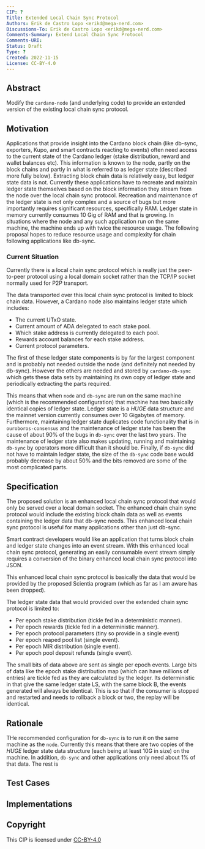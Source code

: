 ```yaml
---
CIP: ?
Title: Extended Local Chain Sync Protocol
Authors: Erik de Castro Lopo <erikd@mega-nerd.com>
Discussions-To: Erik de Castro Lopo <erikd@mega-nerd.com>
Comments-Summary: Extend Local Chain Sync Protocol
Comments-URI:
Status: Draft
Type: ?
Created: 2022-11-15
License: CC-BY-4.0
---
```

## Abstract

Modify the `cardano-node` (and underlying code) to provide an extended version of the existing
local chain sync protocol.

## Motivation

Applications that provide insight into the Cardano block chain (like db-sync, exporters, Kupo, and
smart contracts reacting to events) often need access to the current state of the Cardano ledger
(stake distribution, reward and wallet balances etc). This information is known to the node, partly
on the block chains and partly in what is referred to as ledger state (described more fully below).
Extracting block chain data is relatively easy, but ledger state data is not. Currently these
applications have to recreate and maintain ledger state themselves based on the block information
they stream from the node over the local chain sync protocol. Recreation and maintenance of the
ledger state is not only complex and a source of bugs but more importantly requires significant
resources, specifically RAM. Ledger state in memory currently consumes 10 Gig of RAM and that is
growing. In situations where the node and any such application run on the same machine, the machine
ends up with twice the resource usage. The following proposal hopes to reduce resource usage and
complexity for chain following applications like db-sync.

### Current Situation

Currently there is a local chain sync protocol which is really just the peer-to-peer protocol
using a local domain socket rather than the TCP/IP socket normally used for P2P transport.

The data transported over this local chain sync protocol is limited to block chain data. However, a
Cardano node also maintains ledger state which includes:

* The current UTxO state.
* Current amount of ADA delegated to each stake pool.
* Which stake address is currently delegated to each pool.
* Rewards account balances for each stake address.
* Current protocol parameters.

The first of these ledger state components is by far the largest component and is probably not
needed outside the node (and definitely not needed by db-sync). However the others are needed and
stored by `cardano-db-sync` which gets these data sets by maintaining its own copy of ledger state
and periodically extracting the parts required.

This means that when `node` and `db-sync` are run on the same machine (which is the recommended
configuration) that machine has two basically identical copies of ledger state. Ledger state is a
*HUGE* data structure and the mainnet version currently consumes over 10 Gigabytes of memory.
Furthermore, maintaining ledger state duplicates code functionality that is in `ouroboros-consensus`
and the maintenance of ledger state has been the cause of about 90% of the bugs in `db-sync` over
the last two years. The maintenance of ledger state also makes updating, running and maintaining
`db-sync` by operators more difficult than it should be. Finally, if `db-sync` did not have to
maintain ledger state, the size of the `db-sync` code base would probably decrease by about 50% and
the bits removed are some of the most complicated parts.


## Specification

The proposed solution is an enhanced local chain sync protocol that would only be served over a
local domain socket. The enhanced chain chain sync protocol would include the existing block chain
data as well as events containing the ledger data that db-sync needs. This enhanced local chain
sync protocol is useful for many applications other than just db-sync.

Smart contract developers would like an application that turns block chain and ledger state changes
into an event stream. With this enhanced local chain sync protocol, generating an easily consumable
event stream simply requires a conversion of the binary enhanced local chain sync protocol into
JSON.

This enhanced local chain sync protocol is basically the data that would be provided by the
proposed Scientia program (which as far as I am aware has been dropped).

The ledger state data that would provided over the extended chain sync protocol is limited to:

* Per epoch stake distribution (tickle fed in a deterministic manner).
* Per epoch rewards (tickle fed in a deterministic manner).
* Per epoch protocol parameters (tiny so provide in a single event)
* Per epoch reaped pool list (single event).
* Per epoch MIR distribution (single event).
* Per epoch pool deposit refunds (single event).

The small bits of data above are sent as single per epoch events. Large bits of data like the epoch
stake distribution map (which can have millions of entries) are tickle fed as they are calculated
by the ledger. Its deterministic in that give the same ledger state LS, with the same block B, the
events generated will always be identical. This is so that if the consumer is stopped and restarted
and needs to rollback a block or two, the replay will be identical.


## Rationale

THe recommended configuration for `db-sync` is to run it on the same machine as the `node`.
Currently this means that there are two copies of the *HUGE* ledger state data structure (each being
at least 10G in size) on the machine. In addition, `db-sync` and other applications only need about
1% of that data. The rest is


## Test Cases



## Implementations


## Copyright

This CIP is licensed under [CC-BY-4.0](https://creativecommons.org/licenses/by/4.0/legalcode)
